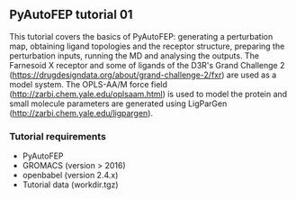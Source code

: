 ## PyAutoFEP tutorial 01

This tutorial covers the basics of PyAutoFEP: generating a perturbation map, obtaining ligand topologies and the receptor structure, preparing the perturbation 
inputs, running the MD and analysing the outputs. The Farnesoid X receptor and some of ligands of the D3R's Grand Challenge 2 
(https://drugdesigndata.org/about/grand-challenge-2/fxr) are used as a model system. The OPLS-AA/M force field (http://zarbi.chem.yale.edu/oplsaam.html) is used 
to model the protein and small molecule parameters are generated using LigParGen (http://zarbi.chem.yale.edu/ligpargen). 

### Tutorial requirements
* PyAutoFEP
* GROMACS (version > 2016)
* openbabel (version 2.4.x)
* Tutorial data (workdir.tgz)
